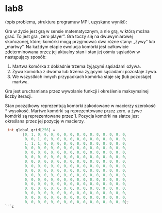 # lab8

(opis problemu, struktura programuw MPI, uzyskane wyniki):

Gra w życie jest grą w sensie matematycznym, a nie grą, w którą można grać. To jest gra „zero player”. Gra toczy się na dwuwymiarowej skończonej, której komórki mogą przyjmować dwa różne stany: „żywy” lub „martwy”. Na każdym etapie ewolucja komórki jest całkowicie zdeterminowana przez jej aktualny stan i stan jej ośmiu sąsiadów w następujący sposób: 
1) Martwa komórka z dokładnie trzema żyjącymi sąsiadami ożywa.
2) Żywa komórka z dwoma lub trzema żyjącymi sąsiadami pozostaje żywa.
3) We wszystkich innych przypadkach komórka staje się (lub pozostaje) martwa.

Gra jest uruchamiana przez wywołanie funkcji i określenie maksymalnej liczby iteracji. 

Stan początkowy reprezentują komórki zakodowane w macierzy szerokość * wysokość. Martwe komórki są reprezentowane przez zero, a żywe komórki są reprezentowane przez 1. Pozycja komórki na siatce jest określana przez jej pozycję w macierzy.

```c
 int global_grid[256] =
        {0, 1, 0, 0, 0, 0, 0, 0, 0, 0, 0, 0, 0, 0, 0, 0,
         0, 0, 1, 0, 0, 0, 0, 0, 0, 0, 0, 0, 0, 0, 0, 0,
         1, 1, 1, 0, 0, 0, 0, 0, 0, 0, 0, 0, 0, 0, 0, 0,
         0, 0, 0, 0, 0, 0, 0, 0, 0, 0, 0, 0, 0, 0, 0, 0,
         0, 0, 0, 0, 0, 0, 0, 0, 0, 0, 0, 0, 0, 0, 0, 0,
         0, 0, 0, 0, 0, 0, 0, 0, 0, 0, 0, 0, 0, 0, 0, 0,
         0, 0, 0, 0, 0, 0, 0, 0, 0, 0, 0, 0, 0, 0, 0, 0,
         0, 0, 0, 0, 0, 0, 0, 0, 0, 0, 0, 0, 0, 0, 0, 0,
         0, 0, 0, 0, 0, 0, 0, 0, 0, 0, 0, 0, 0, 0, 0, 0,
         0, 0, 0, 0, 0, 0, 0, 0, 0, 0, 0, 0, 0, 0, 0, 0,
         0, 0, 0, 0, 0, 0, 0, 0, 0, 0, 0, 0, 0, 0, 0, 0,
         0, 0, 0, 0, 0, 0, 0, 0, 0, 0, 0, 0, 0, 0, 0, 0,
         0, 0, 0, 0, 0, 0, 0, 0, 0, 0, 0, 0, 0, 0, 0, 0,
         0, 0, 0, 0, 0, 0, 0, 0, 0, 0, 0, 0, 0, 0, 0, 0,
         0, 0, 0, 0, 0, 0, 0, 0, 0, 0, 0, 0, 0, 0, 0, 0,
         0, 0, 0, 0, 0, 0, 0, 0, 0, 0, 0, 0, 0, 0, 0, 0};
```c
